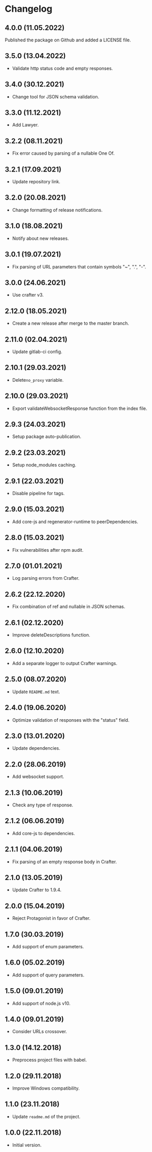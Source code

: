 # Changelog

## 4.0.0 (11.05.2022)

Published the package on Github and added a LICENSE file.


## 3.5.0 (13.04.2022)

* Validate http status code and empty responses.

## 3.4.0 (30.12.2021)

* Change tool for JSON schema validation.

## 3.3.0 (11.12.2021)

* Add Lawyer.

## 3.2.2 (08.11.2021)

* Fix error caused by parsing of a nullable One Of.

## 3.2.1 (17.09.2021)

* Update repository link.

## 3.2.0 (20.08.2021)

* Change formatting of release notifications.

## 3.1.0 (18.08.2021)

* Notify about new releases.

## 3.0.1 (19.07.2021)

* Fix parsing of URL parameters that contain symbols "~", ".", "-".

## 3.0.0 (24.06.2021)

* Use crafter v3.

## 2.12.0 (18.05.2021)

* Create a new release after merge to the master branch.

## 2.11.0 (02.04.2021)

* Update gitlab-ci config.

## 2.10.1 (29.03.2021)

* Delete`no_proxy` variable.

## 2.10.0 (29.03.2021)

* Export validateWebsocketResponse function from the index file.

## 2.9.3 (24.03.2021)

* Setup package auto-publication.

## 2.9.2 (23.03.2021)

* Setup node_modules caching.

## 2.9.1 (22.03.2021)

* Disable pipeline for tags.

## 2.9.0 (15.03.2021)

* Add core-js and regenerator-runtime to peerDependencies.

## 2.8.0 (15.03.2021)

* Fix vulnerabilities after npm audit.

## 2.7.0 (01.01.2021)

* Log parsing errors from Crafter.

## 2.6.2 (22.12.2020)

* Fix combination of ref and nullable in JSON schemas.

## 2.6.1 (02.12.2020)

* Improve deleteDescriptions function.

## 2.6.0 (12.10.2020)

* Add a separate logger to output Crafter warnings.

## 2.5.0 (08.07.2020)

* Update `README.md` text.

## 2.4.0 (19.06.2020)

* Optimize validation of responses with the "status" field.

## 2.3.0 (13.01.2020)

* Update dependencies.

## 2.2.0 (28.06.2019)

* Add websocket support.

## 2.1.3 (10.06.2019)

* Check any type of response.

## 2.1.2 (06.06.2019)

* Add core-js to dependencies.

## 2.1.1 (04.06.2019)

* Fix parsing of an empty response body in Crafter.

## 2.1.0 (13.05.2019)

* Update Crafter to 1.9.4.

## 2.0.0 (15.04.2019)

* Reject Protagonist in favor of Crafter.

## 1.7.0 (30.03.2019)

* Add support of enum parameters.

## 1.6.0 (05.02.2019)

* Add support of query parameters.

## 1.5.0 (09.01.2019)

* Add support of node.js v10.

## 1.4.0 (09.01.2019)

* Consider URLs crossover.

## 1.3.0 (14.12.2018)

* Preprocess project files with babel.

## 1.2.0 (29.11.2018)

* Improve Windows compatibility.

## 1.1.0 (23.11.2018)

* Update `readme.md` of the project.

## 1.0.0 (22.11.2018)

* Initial version.
